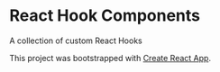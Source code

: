 # React Hook Components

A collection of custom React Hooks

This project was bootstrapped with [Create React App](https://github.com/facebook/create-react-app).

